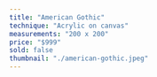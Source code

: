 ```yaml
---
title: "American Gothic"
technique: "Acrylic on canvas"
measurements: "200 x 200"
price: "$999"
sold: false
thumbnail: "./american-gothic.jpeg"
---
```


